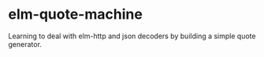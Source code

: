# elm-quote-machine
Learning to deal with elm-http and json decoders by building a simple quote generator.

